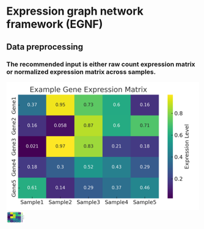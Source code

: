 # Expression graph network framework (EGNF)

## Data preprocessing
### The recommended input is either raw count expression matrix or normalized expression matrix across samples. 
![example input matrix](https://github.com/yliu38/EGNF/blob/main/images/example_expression_matrix.png)
<img src="https://github.com/yliu38/EGNF/blob/main/images/example_expression_matrix.png" width="48">

